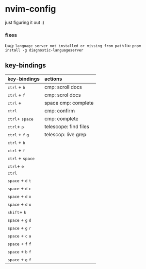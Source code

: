 # nvim-config

just figuring it out :)

### fixes

bug: `language server not installed or missing from path`
fix: `pnpm install -g diagnostic-languageserver`

## key-bindings
| key-bindings                                 | actions               |
| :------------------------------------------- | :-------------------- |
| <kbd>ctrl</kbd> + <kbd>b</kbd>               | cmp: scroll docs      |
| <kbd>ctrl</kbd> + <kbd>f</kbd>               | cmp: scrol docs       |
| <kbd>ctrl</kbd> + <kbd></kbd>                | space cmp: complete   |
| <kbd>ctrl</kbd>                              | cmp: confirm          |
| <kbd>ctrl</kbd>+ <kbd>space</kbd>            | cmp: complete         |
| <kbd>ctrl</kbd>+ <kbd>p</kbd>                | telescope: find files |
| <kbd>ctrl</kbd> + <kbd>f</kbd> <kbd>g</kbd>  | telescop: live grep   |
| <kbd>ctrl</kbd> + <kbd>b</kbd>               |                       |
| <kbd>ctrl</kbd> + <kbd>f</kbd>               |                       |
| <kbd>ctrl</kbd> + <kbd>space</kbd>           |                       |
| <kbd>ctrl</kbd>+ <kbd>e</kbd>                |                       |
| <kbd>ctrl</kbd>                              |                       |
| <kbd>space</kbd> + <kbd>d</kbd> <kbd>t</kbd> |                       |
| <kbd>space</kbd> + <kbd>d</kbd> <kbd>c</kbd> |                       |
| <kbd>space</kbd> + <kbd>d</kbd> <kbd>x</kbd> |                       |
| <kbd>space</kbd> + <kbd>d</kbd> <kbd>o</kbd> |                       |
| <kbd>shift</kbd>+ <kbd>k</kbd>               |                       |
| <kbd>space</kbd> + <kbd>g</kbd> <kbd>d</kbd> |                       |
| <kbd>space</kbd> + <kbd>g</kbd> <kbd>r</kbd> |                       |
| <kbd>space</kbd> + <kbd>c</kbd> <kbd>a</kbd> |                       |
| <kbd>space</kbd> + <kbd>f</kbd> <kbd>f</kbd> |                       |
| <kbd>space</kbd> + <kbd>b</kbd> <kbd>f</kbd> |                       |
| <kbd>space</kbd> + <kbd>g</kbd> <kbd>f</kbd> |                       |



